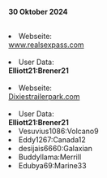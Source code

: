 <b>30 Oktober 2024</b>
<br>
<br>
<li>Webseite: </li> <a href="https://www.realsexpass.com/login">www.realsexpass.com</a>
<br>
<br>
<li>User Data: </li><b>Elliott21:Brener21</b>

<br>
<br>
<li>Webseite: </li> <a href="https://Dixiestrailerpark.com">Dixiestrailerpark.com</a>
<br>
<br>
<li>User Data: </li><b>Elliott21:Brener21</b>
<li>Vesuvius1086:Volcano9</li>
<li>Eddy1267:Canada12</li>
<li>desijais6660:Galaxian</li>
<li>Buddyllama:Merrill</li>
<li>Edubya69:Marine33</li>
